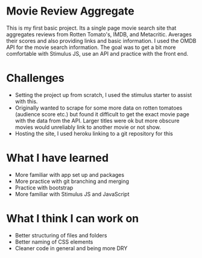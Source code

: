 # Movie Review Aggregate

This is my first basic project. Its a single page movie search site that aggregates reviews from Rotten Tomato's, IMDB, and Metacritic. Averages their scores and also providing links and basic information.
I used the OMDB API for the movie search information. The goal was to get a bit more comfortable with Stimulus JS, use an API and practice with the front end.

# Challenges
- Setting the project up from scratch, I used the stimulus starter to assist with this.
- Originally wanted to scrape for some more data on rotten tomatoes (audience score etc.) but found it difficult to get the exact movie page with the data from the API. Larger titles were ok but more obscure movies would unreliably link to another movie or not show.
- Hosting the site, I used heroku linking to a git repository for this

# What I have learned
- More familiar with app set up and packages
- More practice with git branching and merging
- Practice with bootstrap
- More familiar with Stimulus JS and JavaScript

# What I think I can work on
- Better structuring of files and folders
- Better naming of CSS elements
- Cleaner code in general and being more DRY
